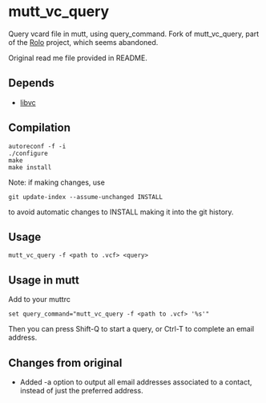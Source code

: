 # mutt_vc_query

Query vcard file in mutt, using query_command.  Fork of mutt_vc_query, part of
the [Rolo](http://rolo.sourceforge.net/) project, which seems abandoned.

Original read me file provided in README.

## Depends

* [libvc](http://rolo.sourceforge.net/)

## Compilation

    autoreconf -f -i
    ./configure
    make
    make install

Note: if making changes, use

    git update-index --assume-unchanged INSTALL

to avoid automatic changes to INSTALL making it into the git history.

## Usage

    mutt_vc_query -f <path to .vcf> <query>

## Usage in mutt

Add to your muttrc

    set query_command="mutt_vc_query -f <path to .vcf> '%s'"

Then you can press Shift-Q to start a query, or Ctrl-T to complete an email
address. 

## Changes from original

* Added -a option to output all email addresses associated to a contact, instead
  of just the preferred address.
